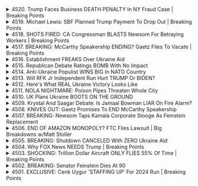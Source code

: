 <details>
<summary>4520. Trump Faces Business DEATH PENALTY In NY Fraud Case | Breaking Points</summary><br>

<a href="https://www.youtube.com/watch?v=YV7GkPvAKUM" target="_blank">
    <img src="https://img.youtube.com/vi/YV7GkPvAKUM/maxresdefault.jpg" 
        alt="[Youtube]" width="200">
</a>

# Trump Faces Business DEATH PENALTY In NY Fraud Case | Breaking Points


</details>

<details>
<summary>4519. Michael Lewis: SBF Planned Trump Payment To Drop Out | Breaking Points</summary><br>

<a href="https://www.youtube.com/watch?v=2EsadQOjwh8" target="_blank">
    <img src="https://img.youtube.com/vi/2EsadQOjwh8/maxresdefault.jpg" 
        alt="[Youtube]" width="200">
</a>

# Michael Lewis: SBF Planned Trump Payment To Drop Out | Breaking Points


</details>

<details>
<summary>4518. SHOTS FIRED: CA Congressman BLASTS Newsom For Betraying Workers | Breaking Points</summary><br>

<a href="https://www.youtube.com/watch?v=URg-EVqXkRA" target="_blank">
    <img src="https://img.youtube.com/vi/URg-EVqXkRA/maxresdefault.jpg" 
        alt="[Youtube]" width="200">
</a>

# SHOTS FIRED: CA Congressman BLASTS Newsom For Betraying Workers | Breaking Points


</details>

<details>
<summary>4517. BREAKING: McCarthy Speakership ENDING? Gaetz Files To Vacate | Breaking Points</summary><br>

<a href="https://www.youtube.com/watch?v=Q77c-lMvCI0" target="_blank">
    <img src="https://img.youtube.com/vi/Q77c-lMvCI0/maxresdefault.jpg" 
        alt="[Youtube]" width="200">
</a>

# BREAKING: McCarthy Speakership ENDING? Gaetz Files To Vacate | Breaking Points


</details>

<details>
<summary>4516. Establishment FREAKS Over Ukraine Aid</summary><br>

<a href="https://www.youtube.com/watch?v=-UL81WIeAd0" target="_blank">
    <img src="https://img.youtube.com/vi/-UL81WIeAd0/maxresdefault.jpg" 
        alt="[Youtube]" width="200">
</a>

# Establishment FREAKS Over Ukraine Aid


</details>

<details>
<summary>4515. Republican Debate Ratings BOMB With No Impact</summary><br>

<a href="https://www.youtube.com/watch?v=1wTRLJXcDIE" target="_blank">
    <img src="https://img.youtube.com/vi/1wTRLJXcDIE/maxresdefault.jpg" 
        alt="[Youtube]" width="200">
</a>

# Republican Debate Ratings BOMB With No Impact


</details>

<details>
<summary>4514. Anti-Ukraine Populist WINS BIG In NATO Country</summary><br>

<a href="https://www.youtube.com/watch?v=DPMLtYshHLY" target="_blank">
    <img src="https://img.youtube.com/vi/DPMLtYshHLY/maxresdefault.jpg" 
        alt="[Youtube]" width="200">
</a>

# Anti-Ukraine Populist WINS BIG In NATO Country


</details>

<details>
<summary>4513. Will RFK Jr Independent Run Hurt TRUMP Or BIDEN?</summary><br>

<a href="https://www.youtube.com/watch?v=tyjVwmkSqHA" target="_blank">
    <img src="https://img.youtube.com/vi/tyjVwmkSqHA/maxresdefault.jpg" 
        alt="[Youtube]" width="200">
</a>

# Will RFK Jr Independent Run Hurt TRUMP Or BIDEN?


</details>

<details>
<summary>4512. Here's What REAL Ukraine Victory Looks Like</summary><br>

<a href="https://www.youtube.com/watch?v=zJwrlx6RboU" target="_blank">
    <img src="https://img.youtube.com/vi/zJwrlx6RboU/maxresdefault.jpg" 
        alt="[Youtube]" width="200">
</a>

# Here's What REAL Ukraine Victory Looks Like


</details>

<details>
<summary>4511. NOLA NIGHTMARE: Poison Pipes Threaten Whole City</summary><br>

<a href="https://www.youtube.com/watch?v=DnNazcQBJF8" target="_blank">
    <img src="https://img.youtube.com/vi/DnNazcQBJF8/maxresdefault.jpg" 
        alt="[Youtube]" width="200">
</a>

# NOLA NIGHTMARE: Poison Pipes Threaten Whole City


</details>

<details>
<summary>4510. UK Plans Ukraine BOOTS ON THE GROUND</summary><br>

<a href="https://www.youtube.com/watch?v=NOJtQIEZLRw" target="_blank">
    <img src="https://img.youtube.com/vi/NOJtQIEZLRw/maxresdefault.jpg" 
        alt="[Youtube]" width="200">
</a>

# UK Plans Ukraine BOOTS ON THE GROUND


</details>

<details>
<summary>4509. Krystal And Saagar Debate: Is Jamaal Bowman LIAR On Fire Alarm?</summary><br>

<a href="https://www.youtube.com/watch?v=YQSanm20OHw" target="_blank">
    <img src="https://img.youtube.com/vi/YQSanm20OHw/maxresdefault.jpg" 
        alt="[Youtube]" width="200">
</a>

# Krystal And Saagar Debate: Is Jamaal Bowman LIAR On Fire Alarm?


</details>

<details>
<summary>4508. KNIVES OUT: Gaetz Promises To END McCarthy Speakership</summary><br>

<a href="https://www.youtube.com/watch?v=lye185vBDJs" target="_blank">
    <img src="https://img.youtube.com/vi/lye185vBDJs/maxresdefault.jpg" 
        alt="[Youtube]" width="200">
</a>

# KNIVES OUT: Gaetz Promises To END McCarthy Speakership


</details>

<details>
<summary>4507. BREAKING: Newsom Taps Kamala Corporate Stooge As Feinstein Replacement</summary><br>

<a href="https://www.youtube.com/watch?v=_f5Qk5PMSvg" target="_blank">
    <img src="https://img.youtube.com/vi/_f5Qk5PMSvg/maxresdefault.jpg" 
        alt="[Youtube]" width="200">
</a>

# BREAKING: Newsom Taps Kamala Corporate Stooge As Feinstein Replacement


</details>

<details>
<summary>4506. END OF AMAZON MONOPOLY? FTC Files Lawsuit | Big Breakdowns w/Matt Stoller</summary><br>

<a href="https://www.youtube.com/watch?v=vTUATWXVlLQ" target="_blank">
    <img src="https://img.youtube.com/vi/vTUATWXVlLQ/maxresdefault.jpg" 
        alt="[Youtube]" width="200">
</a>

# END OF AMAZON MONOPOLY? FTC Files Lawsuit | Big Breakdowns w/Matt Stoller


</details>

<details>
<summary>4505. BREAKING: Shutdown CANCELED With ZERO Ukraine Aid</summary><br>

<a href="https://www.youtube.com/watch?v=60hp0fb5YoM" target="_blank">
    <img src="https://img.youtube.com/vi/60hp0fb5YoM/maxresdefault.jpg" 
        alt="[Youtube]" width="200">
</a>

# BREAKING: Shutdown CANCELED With ZERO Ukraine Aid


</details>

<details>
<summary>4504. Why FOX News NEEDS Trump | Breaking Points</summary><br>

<a href="https://www.youtube.com/watch?v=few6l1CyiAA" target="_blank">
    <img src="https://img.youtube.com/vi/few6l1CyiAA/maxresdefault.jpg" 
        alt="[Youtube]" width="200">
</a>

# Why FOX News NEEDS Trump | Breaking Points


</details>

<details>
<summary>4503. SHOCKING: Trillion Dollar Aircraft ONLY FLIES 55% Of Time | Breaking Points</summary><br>

<a href="https://www.youtube.com/watch?v=NStCmBSNC0E" target="_blank">
    <img src="https://img.youtube.com/vi/NStCmBSNC0E/maxresdefault.jpg" 
        alt="[Youtube]" width="200">
</a>

# SHOCKING: Trillion Dollar Aircraft ONLY FLIES 55% Of Time | Breaking Points


</details>

<details>
<summary>4502. BREAKING: Senator Feinstein Dies At 90</summary><br>

<a href="https://www.youtube.com/watch?v=kr_F0h5k7Og" target="_blank">
    <img src="https://img.youtube.com/vi/kr_F0h5k7Og/maxresdefault.jpg" 
        alt="[Youtube]" width="200">
</a>

# BREAKING: Senator Feinstein Dies At 90


</details>

<details>
<summary>4501. EXCLUSIVE: Cenk Uygur 'STAFFING UP' For 2024 Run | Breaking Points</summary><br>

<a href="https://www.youtube.com/watch?v=vwdAlx7LUGk" target="_blank">
    <img src="https://img.youtube.com/vi/vwdAlx7LUGk/maxresdefault.jpg" 
        alt="[Youtube]" width="200">
</a>

# EXCLUSIVE: Cenk Uygur 'STAFFING UP' For 2024 Run | Breaking Points


</details>

